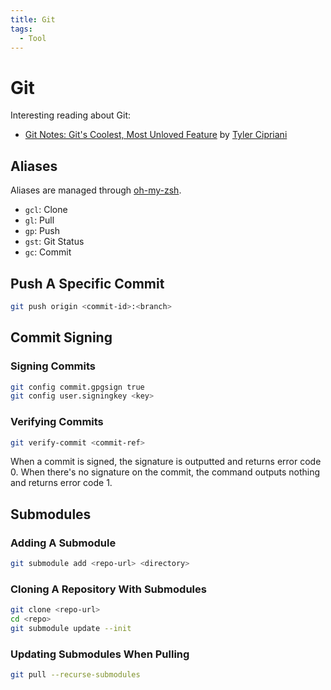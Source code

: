 ```yaml
---
title: Git
tags:
  - Tool
---
```

# Git

Interesting reading about Git:

- [Git Notes: Git's Coolest, Most Unloved
  Feature](https://tylercipriani.com/blog/2022/11/19/git-notes-gits-coolest-most-unloved-feature/?ref=wiki.brianturchyn.net)
  by [Tyler Cipriani](https://tylercipriani.com/)

## Aliases

Aliases are managed through [oh-my-zsh](/devops/oh-my-zsh).

* `gcl`: Clone
* `gl`: Pull
* `gp`: Push
* `gst`: Git Status
* `gc`: Commit

## Push A Specific Commit

```bash
git push origin <commit-id>:<branch>
```

## Commit Signing

### Signing Commits

```bash
git config commit.gpgsign true
git config user.signingkey <key>
```

### Verifying Commits

```bash
git verify-commit <commit-ref>
```

When a commit is signed, the signature is outputted and returns error code 0.
When there's no signature on the commit, the command outputs nothing and returns
error code 1.

## Submodules

### Adding A Submodule

```bash
git submodule add <repo-url> <directory>
```

### Cloning A Repository With Submodules

```bash
git clone <repo-url>
cd <repo>
git submodule update --init
```

### Updating Submodules When Pulling

```bash
git pull --recurse-submodules
```
